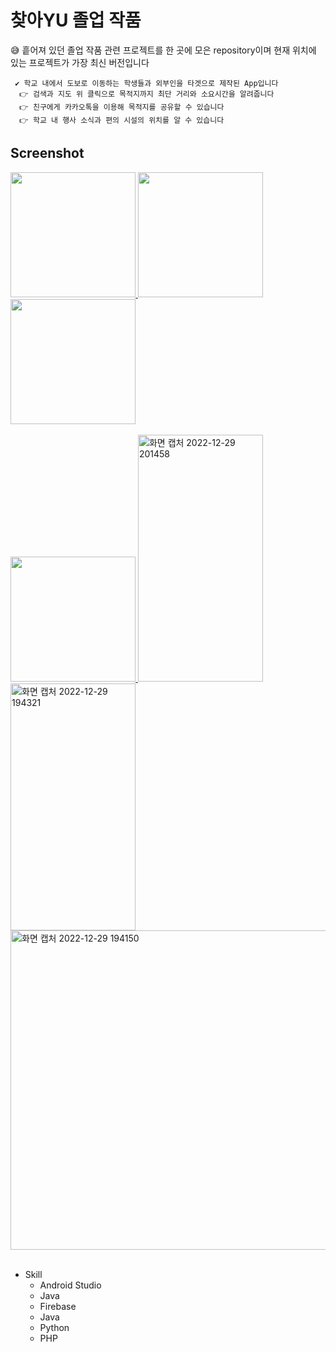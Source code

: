 # 찾아YU 졸업 작품

😅 흩어져 있던 졸업 작품 관련 프로젝트를 한 곳에 모은 repository이며 현재 위치에 있는 프로젝트가 가장 최신 버전입니다

```
 ✔️ 학교 내에서 도보로 이동하는 학생들과 외부인을 타겟으로 제작된 App입니다
  👉 검색과 지도 위 클릭으로 목적지까지 최단 거리와 소요시간을 알려줍니다
  👉 친구에게 카카오톡을 이용해 목적지를 공유할 수 있습니다
  👉 학교 내 행사 소식과 편의 시설의 위치를 알 수 있습니다
```
## Screenshot

<a href="https://github.com/NNNsun/github-readme-stats">
 <img src="https://user-images.githubusercontent.com/97144143/209941498-d8509b31-8d4c-4102-9138-28e9a1a81200.jpg" width="200">
 <img src="https://user-images.githubusercontent.com/97144143/209941499-675b71ed-41a2-45d5-bf37-751870f9d0c7.jpg" width="200">
 <img src="https://user-images.githubusercontent.com/97144143/209941502-985c37fa-cd98-46bf-a621-a75de1027533.jpg" width="200">
</a>

 <br>
  <br>
<a href="https://github.com/NNNsun/github-readme-stats">
 <img src="https://user-images.githubusercontent.com/97144143/209941498-d8509b31-8d4c-4102-9138-28e9a1a81200.jpg" width="200">
  <img width="200" height="395" alt="화면 캡처 2022-12-29 201458" src="https://user-images.githubusercontent.com/97144143/209943566-4bc9e21b-6068-4472-8009-b88d3c93154c.png">
 <img width="200" height="395" alt="화면 캡처 2022-12-29 194321" src="https://user-images.githubusercontent.com/97144143/209941507-a878ad3e-5a71-4308-ae47-2dca853fe89e.png">
</a>

 <br>

<a href="https://github.com/NNNsun/github-readme-stats">
 <img width="511" alt="화면 캡처 2022-12-29 194150" src="https://user-images.githubusercontent.com/97144143/209941506-c284e956-b6a6-4b26-8b54-6a632ec57b61.png">
</a>
 <br> <br>
 
* Skill
  * Android Studio
  * Java
  * Firebase
  * Java
  * Python
  * PHP
